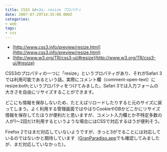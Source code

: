 ```yaml
---
title: CSS3 &#x3a; resize プロパティ
date: 2007-07-29T14:35:00.000Z
categories:
- web
tags:
- css
---
```

*   [http://www.css3.info/preview/resize.html](http://www.css3.info/preview/resize.html)
*   [http://www.w3.org/TR/css3-ui/#resize](http://www.w3.org/TR/css3-ui/#resize)

<!-- more -->

CSS3のプロパティの一つに「resize」というプロパティがあり、それがSafari 3では利用可能であるという話。実際にコメント欄（comment-open-text）にresize:both;というプロパティをつけてみました。Safari 3では入力フォームの大きさを自由にリサイズすることができます。

どこにも情報を保存しないため、たとえばリロードしたりすると元のサイズに戻ってしまう。よく利用する管理画面ではやはりCookieやDBかどこかにリサイズ情報を保存してたほうが便利だと思いますが、コメント入力欄とか不特定多数の人が1〜2回だけ利用するというような場合にはCSSで対応するほうが便利そう。

Firefox 2ではまだ対応していないようですが、きっと3がでることには対応しているのではないかと期待しています（[GranParadiso.app](http://www.mozilla-japan.org/projects/firefox/3.0a1/releasenotes/)でも確認してみましたが、まだ対応していなかった）。
